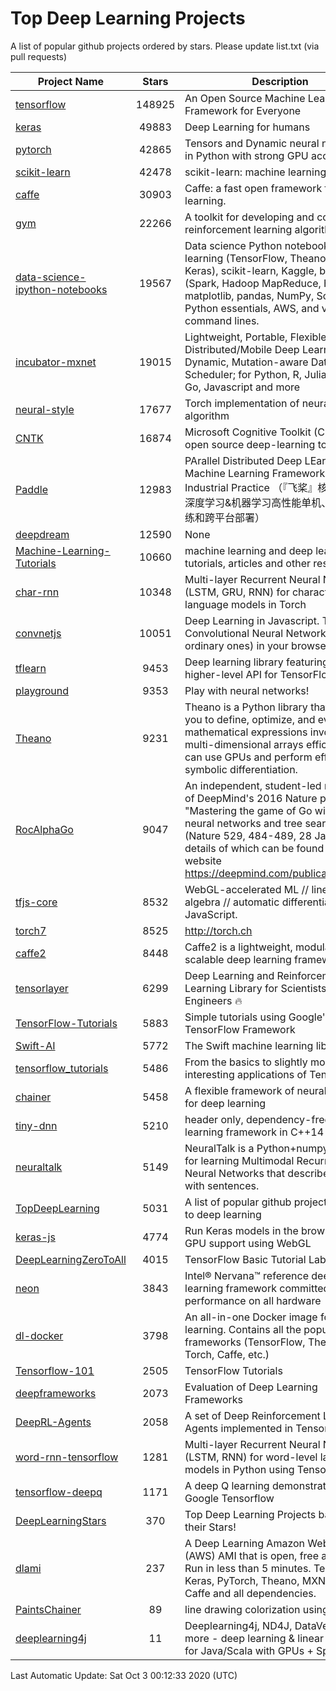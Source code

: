 # Top Deep Learning Projects
A list of popular github projects ordered by stars.
Please update list.txt (via pull requests)

|Project Name| Stars | Description |
| ---------- |:-----:| ----------- |
| [tensorflow](https://github.com/tensorflow/tensorflow) | 148925 | An Open Source Machine Learning Framework for Everyone |
| [keras](https://github.com/keras-team/keras) | 49883 | Deep Learning for humans |
| [pytorch](https://github.com/pytorch/pytorch) | 42865 | Tensors and Dynamic neural networks in Python with strong GPU acceleration |
| [scikit-learn](https://github.com/scikit-learn/scikit-learn) | 42478 | scikit-learn: machine learning in Python |
| [caffe](https://github.com/BVLC/caffe) | 30903 | Caffe: a fast open framework for deep learning. |
| [gym](https://github.com/openai/gym) | 22266 | A toolkit for developing and comparing reinforcement learning algorithms. |
| [data-science-ipython-notebooks](https://github.com/donnemartin/data-science-ipython-notebooks) | 19567 | Data science Python notebooks: Deep learning (TensorFlow, Theano, Caffe, Keras), scikit-learn, Kaggle, big data (Spark, Hadoop MapReduce, HDFS), matplotlib, pandas, NumPy, SciPy, Python essentials, AWS, and various command lines. |
| [incubator-mxnet](https://github.com/apache/incubator-mxnet) | 19015 | Lightweight, Portable, Flexible Distributed/Mobile Deep Learning with Dynamic, Mutation-aware Dataflow Dep Scheduler; for Python, R, Julia, Scala, Go, Javascript and more |
| [neural-style](https://github.com/jcjohnson/neural-style) | 17677 | Torch implementation of neural style algorithm |
| [CNTK](https://github.com/microsoft/CNTK) | 16874 | Microsoft Cognitive Toolkit (CNTK), an open source deep-learning toolkit |
| [Paddle](https://github.com/PaddlePaddle/Paddle) | 12983 | PArallel Distributed Deep LEarning: Machine Learning Framework from Industrial Practice （『飞桨』核心框架，深度学习&机器学习高性能单机、分布式训练和跨平台部署） |
| [deepdream](https://github.com/google/deepdream) | 12590 | None |
| [Machine-Learning-Tutorials](https://github.com/ujjwalkarn/Machine-Learning-Tutorials) | 10660 | machine learning and deep learning tutorials, articles and other resources  |
| [char-rnn](https://github.com/karpathy/char-rnn) | 10348 | Multi-layer Recurrent Neural Networks (LSTM, GRU, RNN) for character-level language models in Torch |
| [convnetjs](https://github.com/karpathy/convnetjs) | 10051 | Deep Learning in Javascript. Train Convolutional Neural Networks (or ordinary ones) in your browser. |
| [tflearn](https://github.com/tflearn/tflearn) | 9453 | Deep learning library featuring a higher-level API for TensorFlow. |
| [playground](https://github.com/tensorflow/playground) | 9353 | Play with neural networks! |
| [Theano](https://github.com/Theano/Theano) | 9231 | Theano is a Python library that allows you to define, optimize, and evaluate mathematical expressions involving multi-dimensional arrays efficiently. It can use GPUs and perform efficient symbolic differentiation. |
| [RocAlphaGo](https://github.com/Rochester-NRT/RocAlphaGo) | 9047 | An independent, student-led replication of DeepMind's 2016 Nature publication, "Mastering the game of Go with deep neural networks and tree search" (Nature 529, 484-489, 28 Jan 2016), details of which can be found on their website https://deepmind.com/publications.html. |
| [tfjs-core](https://github.com/tensorflow/tfjs-core) | 8532 | WebGL-accelerated ML // linear algebra // automatic differentiation for JavaScript. |
| [torch7](https://github.com/torch/torch7) | 8525 | http://torch.ch |
| [caffe2](https://github.com/facebookarchive/caffe2) | 8448 | Caffe2 is a lightweight, modular, and scalable deep learning framework. |
| [tensorlayer](https://github.com/tensorlayer/tensorlayer) | 6299 | Deep Learning and Reinforcement Learning Library for Scientists and Engineers 🔥 |
| [TensorFlow-Tutorials](https://github.com/nlintz/TensorFlow-Tutorials) | 5883 | Simple tutorials using Google's TensorFlow Framework |
| [Swift-AI](https://github.com/Swift-AI/Swift-AI) | 5772 | The Swift machine learning library. |
| [tensorflow_tutorials](https://github.com/pkmital/tensorflow_tutorials) | 5486 | From the basics to slightly more interesting applications of Tensorflow |
| [chainer](https://github.com/chainer/chainer) | 5458 | A flexible framework of neural networks for deep learning |
| [tiny-dnn](https://github.com/tiny-dnn/tiny-dnn) | 5210 | header only, dependency-free deep learning framework in C++14 |
| [neuraltalk](https://github.com/karpathy/neuraltalk) | 5149 | NeuralTalk is a Python+numpy project for learning Multimodal Recurrent Neural Networks that describe images with sentences. |
| [TopDeepLearning](https://github.com/aymericdamien/TopDeepLearning) | 5031 | A list of popular github projects related to deep learning |
| [keras-js](https://github.com/transcranial/keras-js) | 4774 | Run Keras models in the browser, with GPU support using WebGL |
| [DeepLearningZeroToAll](https://github.com/hunkim/DeepLearningZeroToAll) | 4015 | TensorFlow Basic Tutorial Labs |
| [neon](https://github.com/NervanaSystems/neon) | 3843 | Intel® Nervana™ reference deep learning framework committed to best performance on all hardware |
| [dl-docker](https://github.com/floydhub/dl-docker) | 3798 | An all-in-one Docker image for deep learning. Contains all the popular DL frameworks (TensorFlow, Theano, Torch, Caffe, etc.) |
| [Tensorflow-101](https://github.com/sjchoi86/Tensorflow-101) | 2505 | TensorFlow Tutorials |
| [deepframeworks](https://github.com/zer0n/deepframeworks) | 2073 | Evaluation of Deep Learning Frameworks |
| [DeepRL-Agents](https://github.com/awjuliani/DeepRL-Agents) | 2058 | A set of Deep Reinforcement Learning Agents implemented in Tensorflow. |
| [word-rnn-tensorflow](https://github.com/hunkim/word-rnn-tensorflow) | 1281 | Multi-layer Recurrent Neural Networks (LSTM, RNN) for word-level language models in Python using TensorFlow. |
| [tensorflow-deepq](https://github.com/siemanko/tensorflow-deepq) | 1171 | A deep Q learning demonstration using Google Tensorflow |
| [DeepLearningStars](https://github.com/hunkim/DeepLearningStars) | 370 | Top Deep Learning Projects based on their Stars! |
| [dlami](https://github.com/ritchieng/dlami) | 237 | A Deep Learning Amazon Web Service (AWS) AMI that is open, free and works. Run in less than 5 minutes. TensorFlow, Keras, PyTorch, Theano, MXNet, CNTK, Caffe and all dependencies. |
| [PaintsChainer](https://github.com/taizan/PaintsChainer) | 89 | line drawing colorization using chainer |
| [deeplearning4j](https://github.com/deeplearning4j/deeplearning4j) | 11 | Deeplearning4j, ND4J, DataVec and more - deep learning & linear algebra for Java/Scala with GPUs + Spark |

Last Automatic Update: Sat Oct  3 00:12:33 2020 (UTC)
